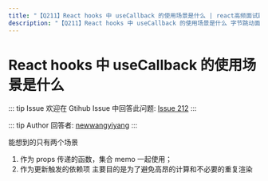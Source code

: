 ```yaml
---
title: "【Q211】React hooks 中 useCallback 的使用场景是什么 | react高频面试题"
description: "【Q211】React hooks 中 useCallback 的使用场景是什么 字节跳动面试题、阿里腾讯面试题、美团小米面试题。"
---
```


# React hooks 中 useCallback 的使用场景是什么

::: tip Issue
欢迎在 Gtihub Issue 中回答此问题: [Issue 212](https://github.com/shfshanyue/Daily-Question/issues/212)
:::

::: tip Author
回答者: [newwangyiyang](https://github.com/newwangyiyang)
:::

能想到的只有两个场景

1. 作为 props 传递的函数，集合 memo 一起使用；
2. 作为更新触发的依赖项
   主要目的是为了避免高昂的计算和不必要的重复渲染

